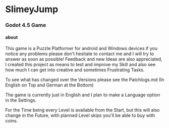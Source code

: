 # SlimeyJump
### Godot 4.5 Game

#### about
This game is a Puzzle Platformer for android and Windows devices
if you notice any problems please don't hesitate to contact me and I will try to answer as soon as possible!
Feedback and new Ideas are also appreciated, I created this project as means to test and improve my Skill and also see how much I can get into creative and sometimes Frustrating Tasks.

To see what has changed over the Versions please see the Patchlogs.md (In English on Top and German at the Bottom)

The game is currently just in English and I plan to make a Language option in the Settings.

For the Time being every Level is available from the Start, but this will also change in the Future, with planned Level skips you'll be able to buy with coins.


